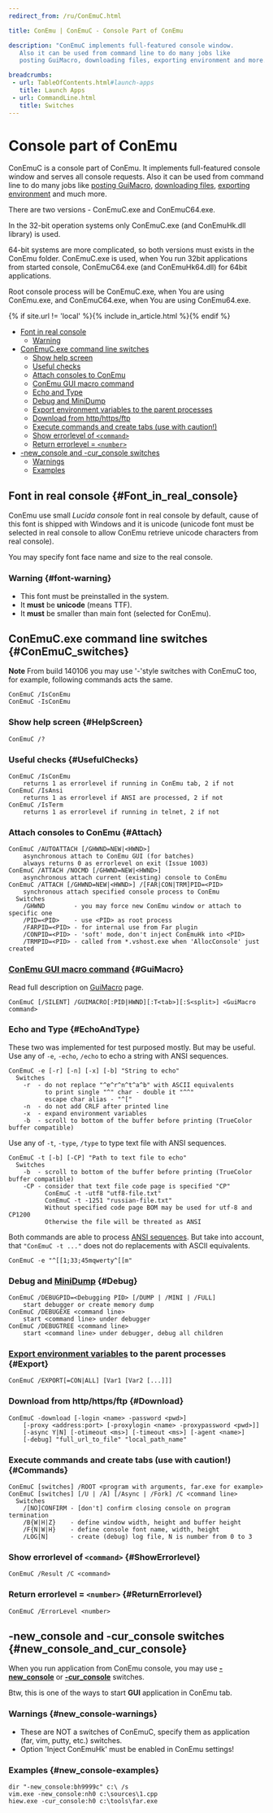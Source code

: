 ```yaml
---
redirect_from: /ru/ConEmuC.html

title: ConEmu | ConEmuC - Console Part of ConEmu

description: "ConEmuC implements full-featured console window.
   Also it can be used from command line to do many jobs like
   posting GuiMacro, downloading files, exporting environment and more."

breadcrumbs:
 - url: TableOfContents.html#launch-apps
   title: Launch Apps
 - url: CommandLine.html
   title: Switches
---
```


# Console part of ConEmu

ConEmuC is a console part of ConEmu.
It implements full-featured console window and serves all console requests.
Also it can be used from command line to do many jobs like
[posting GuiMacro](#GuiMacro), [downloading files](#Download),
[exporting environment](#Export) and much more.

There are two versions - ConEmuC.exe and ConEmuC64.exe.

In the 32-bit operation systems only ConEmuC.exe (and ConEmuHk.dll library) is used.

64-bit systems are more complicated, so both versions must exists in the ConEmu folder.
ConEmuC.exe is used, when You run 32bit applications from started console,
ConEmuC64.exe (and ConEmuHk64.dll) for 64bit applications.

Root console process will be ConEmuC.exe, when You are using ConEmu.exe,
and ConEmuC64.exe, when You are using ConEmu64.exe.

{% if site.url != 'local' %}{% include in_article.html %}{% endif %}

* [Font in real console](#Font_in_real_console)
  * [Warning](#font-warning)
* [ConEmuC.exe command line switches](#ConEmuC_switches)
  * [Show help screen](#HelpScreen)
  * [Useful checks](#UsefulChecks)
  * [Attach consoles to ConEmu](#Attach)
  * [ConEmu GUI macro command](#GuiMacro)
  * [Echo and Type](#EchoAndType)
  * [Debug and MiniDump](#Debug)
  * [Export environment variables to the parent processes](#Export)
  * [Download from http/https/ftp](#Download)
  * [Execute commands and create tabs (use with caution!)](#Commands)
  * [Show errorlevel of `<command>`](#ShowErrorlevel)
  * [Return errorlevel = `<number>`](#ReturnErrorlevel)
* [-new_console and -cur_console switches](#new_console_and_cur_console)
  * [Warnings](#new_console-warnings)
  * [Examples](#new_console-examples)




## Font in real console  {#Font_in_real_console}

ConEmu use small *Lucida console* font in real console by default,
cause of this font is shipped with Windows and it is unicode
(unicode font must be selected in real console to allow ConEmu
retrieve unicode characters from real console).

You may specify font face name and size to the real console.



### Warning  {#font-warning}

* This font must be preinstalled in the system.
* It **must** be **unicode** (means TTF).
* It **must** be smaller than main font (selected for ConEmu).



## ConEmuC.exe command line switches  {#ConEmuC_switches}

**Note** From build 140106 you may use '-'style switches with ConEmuC too, for example, following commands acts the same.

~~~
ConEmuC /IsConEmu
ConEmuC -IsConEmu
~~~



### Show help screen  {#HelpScreen}

~~~
ConEmuC /?
~~~



### Useful checks  {#UsefulChecks}

~~~
ConEmuC /IsConEmu
    returns 1 as errorlevel if running in ConEmu tab, 2 if not
ConEmuC /IsAnsi
    returns 1 as errorlevel if ANSI are processed, 2 if not
ConEmuC /IsTerm
    returns 1 as errorlevel if running in telnet, 2 if not
~~~



### Attach consoles to ConEmu  {#Attach}

~~~
ConEmuC /AUTOATTACH [/GHWND=NEW|<HWND>]
    asynchronous attach to ConEmu GUI (for batches)
    always returns 0 as errorlevel on exit (Issue 1003)
ConEmuC /ATTACH /NOCMD [/GHWND=NEW|<HWND>]
    asynchronous attach current (existing) console to ConEmu
ConEmuC /ATTACH [/GHWND=NEW|<HWND>] /[FAR|CON|TRM]PID=<PID>
    synchronous attach specified console process to ConEmu
  Switches
    /GHWND        - you may force new ConEmu window or attach to specific one
    /PID=<PID>    - use <PID> as root process
    /FARPID=<PID> - for internal use from Far plugin
    /CONPID=<PID> - 'soft' mode, don't inject ConEmuHk into <PID>
    /TRMPID=<PID> - called from *.vshost.exe when 'AllocConsole' just created
~~~



### [ConEmu GUI macro command](GuiMacro.html)  {#GuiMacro}

Read full description on [GuiMacro](GuiMacro.html#Command_line) page.

~~~
ConEmuC [/SILENT] /GUIMACRO[:PID|HWND][:T<tab>][:S<split>] <GuiMacro command>
~~~



### Echo and Type  {#EchoAndType}

These two was implemented for test purposed mostly. But may be useful.
Use any of `-e`, `-echo`, `/echo` to echo a string with ANSI sequences.

~~~
ConEmuC -e [-r] [-n] [-x] [-b] "String to echo"
  Switches
    -r  - do not replace "^e^r^n^t^a^b" with ASCII equivalents
          to print single "^" char - double it "^^"
          escape char alias - "^["
    -n  - do not add CRLF after printed line
    -x  - expand environment variables
    -b  - scroll to bottom of the buffer before printing (TrueColor buffer compatible)
~~~

Use any of `-t`, `-type`, `/type` to type text file with ANSI sequences.

~~~
ConEmuC -t [-b] [-CP] "Path to text file to echo"
  Switches
    -b  - scroll to bottom of the buffer before printing (TrueColor buffer compatible)
    -CP - consider that text file code page is specified "CP"
          ConEmuC -t -utf8 "utf8-file.txt"
          ConEmuC -t -1251 "russian-file.txt"
          Without specified code page BOM may be used for utf-8 and CP1200
          Otherwise the file will be threated as ANSI
~~~

Both commands are able to process [ANSI sequences](AnsiEscapeCodes.html). But take into account, that `"ConEmuC -t ..."` does not do replacements with ASCII equivalents.

~~~
ConEmuC -e "^[[1;33;45mqwerty^[[m"
~~~



### Debug and [MiniDump](MemoryDump.html)  {#Debug}

~~~
ConEmuC /DEBUGPID=<Debugging PID> [/DUMP | /MINI | /FULL]
    start debugger or create memory dump
ConEmuC /DEBUGEXE <command line>
    start <command line> under debugger
ConEmuC /DEBUGTREE <command line>
    start <command line> under debugger, debug all children
~~~



### [Export environment variables](ConEmuEnvironment.html#Export_variables) to the parent processes  {#Export}

~~~
ConEmuC /EXPORT[=CON|ALL] [Var1 [Var2 [...]]]
~~~



### Download from http/https/ftp  {#Download}

~~~
ConEmuC -download [-login <name> -password <pwd>]
    [-proxy <address:port> [-proxylogin <name> -proxypassword <pwd>]]
    [-async Y|N] [-otimeout <ms>] [-timeout <ms>] [-agent <name>]
    [-debug] "full_url_to_file" "local_path_name"
~~~



### Execute commands and create tabs (use with caution!)  {#Commands}

~~~
ConEmuC [switches] /ROOT <program with arguments, far.exe for example>
ConEmuC [switches] [/U | /A] [/Async | /Fork] /C <command line>
  Switches
    /[NO]CONFIRM - [don't] confirm closing console on program termination
    /B{W|H|Z}    - define window width, height and buffer height
    /F{N|W|H}    - define console font name, width, height
    /LOG[N]      - create (debug) log file, N is number from 0 to 3
~~~



### Show errorlevel of `<command>`  {#ShowErrorlevel}

~~~
ConEmuC /Result /C <command>
~~~



### Return errorlevel = `<number>`  {#ReturnErrorlevel}

~~~
ConEmuC /ErrorLevel <number>
~~~



## -new_console and -cur_console switches  {#new_console_and_cur_console}

When you run application from ConEmu console, you may use **[-new_console](NewConsole.html)** or **[-cur_console](NewConsole.html)** switches.


Btw, this is one of the ways to start **GUI** application in ConEmu tab.

### Warnings  {#new_console-warnings}

* These are NOT a switches of ConEmuC, specify them as application (far, vim, putty, etc.) switches.
* Option 'Inject ConEmuHk' must be enabled in ConEmu settings!


### Examples  {#new_console-examples}

~~~
dir "-new_console:bh9999c" c:\ /s
vim.exe -new_console:nh0 c:\sources\1.cpp
hiew.exe -cur_console:h0 c:\tools\far.exe
~~~
